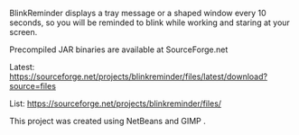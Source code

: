 BlinkReminder displays a tray message or a shaped window every 10 seconds,
so you will be reminded to blink while working and staring at your screen.


Precompiled JAR binaries are available at SourceForge.net

Latest: https://sourceforge.net/projects/blinkreminder/files/latest/download?source=files

List: https://sourceforge.net/projects/blinkreminder/files/


This project was created using NetBeans and GIMP .
